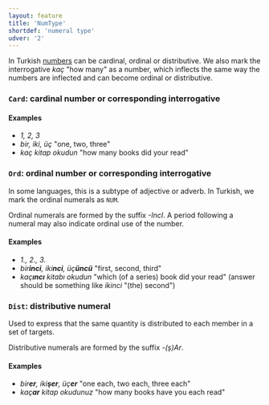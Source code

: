 ```yaml
---
layout: feature
title: 'NumType'
shortdef: 'numeral type'
udver: '2'
---
```


In Turkish [numbers](tr-pos/NUM) can be cardinal, ordinal or distributive.
We also mark the interrogative _kaç_ "how many" as a number,
which inflects the same way the numbers are inflected and can become ordinal or distributive.

### <a name="Card">`Card`</a>: cardinal number or corresponding interrogative

#### Examples

* _1, 2, 3_
* _bir, iki, üç_  "one, two, three"
* _kaç kitap okudun_ "how many books did your read"

### <a name="Ord">`Ord`</a>: ordinal number or corresponding interrogative

In some languages, this is a subtype of adjective or adverb.
In Turkish, we mark the ordinal numerals as `NUM`.

Ordinal numerals are formed by the suffix _-IncI_.
A period following a numeral may also indicate ordinal use of the number.

#### Examples

* _1., 2., 3._
* _bir<b>inci</b>, iki<b>nci</b>, üç<b>üncü</b>_  "first, second, third"
* _kaç<b>ıncı</b> kitabı okudun_ "which (of a series) book did your read" (answer should be something like _ikinci_ "(the) second")

### <a name="Dist">`Dist`</a>: distributive numeral

Used to express that the same quantity is distributed to each member in a set of targets.

Distributive numerals are formed by the suffix _-(ş)Ar_.

#### Examples

* _bir<b>er</b>, iki<b>şer</b>, üç<b>er</b>_  "one each, two each, three each"
* _kaç<b>ar</b> kitap okudunuz_ "how many books have you each read"

<!-- Interlanguage links updated St lis 3 20:58:25 CET 2021 -->
